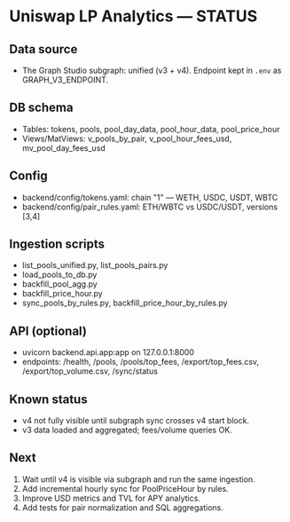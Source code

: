 # Uniswap LP Analytics — STATUS

## Data source
- The Graph Studio subgraph: unified (v3 + v4). Endpoint kept in `.env` as GRAPH_V3_ENDPOINT.

## DB schema
- Tables: tokens, pools, pool_day_data, pool_hour_data, pool_price_hour
- Views/MatViews: v_pools_by_pair, v_pool_hour_fees_usd, mv_pool_day_fees_usd

## Config
- backend/config/tokens.yaml: chain "1" — WETH, USDC, USDT, WBTC
- backend/config/pair_rules.yaml: ETH/WBTC vs USDC/USDT, versions [3,4]

## Ingestion scripts
- list_pools_unified.py, list_pools_pairs.py
- load_pools_to_db.py
- backfill_pool_agg.py
- backfill_price_hour.py
- sync_pools_by_rules.py, backfill_price_hour_by_rules.py

## API (optional)
- uvicorn backend.api.app:app on 127.0.0.1:8000
- endpoints: /health, /pools, /pools/top_fees, /export/top_fees.csv, /export/top_volume.csv, /sync/status

## Known status
- v4 not fully visible until subgraph sync crosses v4 start block.
- v3 data loaded and aggregated; fees/volume queries OK.

## Next
1) Wait until v4 is visible via subgraph and run the same ingestion.
2) Add incremental hourly sync for PoolPriceHour by rules.
3) Improve USD metrics and TVL for APY analytics.
4) Add tests for pair normalization and SQL aggregations.
